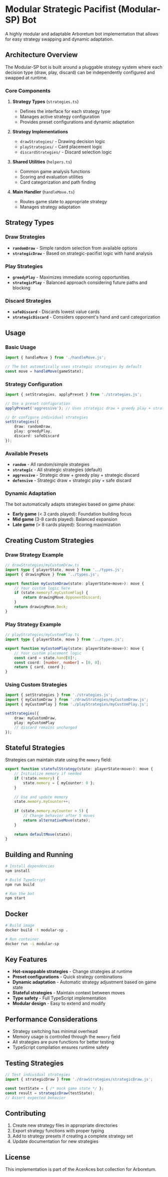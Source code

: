 # Modular Strategic Pacifist (Modular-SP) Bot

A highly modular and adaptable Arboretum bot implementation that allows for easy strategy swapping and dynamic adaptation.

## Architecture Overview

The Modular-SP bot is built around a pluggable strategy system where each decision type (draw, play, discard) can be independently configured and swapped at runtime.

### Core Components

1. **Strategy Types** (`strategies.ts`)
   - Defines the interface for each strategy type
   - Manages active strategy configuration
   - Provides preset configurations and dynamic adaptation

2. **Strategy Implementations**
   - `drawStrategies/` - Drawing decision logic
   - `playStrategies/` - Card placement logic  
   - `discardStrategies/` - Discard selection logic

3. **Shared Utilities** (`helpers.ts`)
   - Common game analysis functions
   - Scoring and evaluation utilities
   - Card categorization and path finding

4. **Main Handler** (`handleMove.ts`)
   - Routes game state to appropriate strategy
   - Manages strategy adaptation

## Strategy Types

### Draw Strategies
- **`randomDraw`** - Simple random selection from available options
- **`strategicDraw`** - Based on strategic-pacifist logic with hand analysis

### Play Strategies  
- **`greedyPlay`** - Maximizes immediate scoring opportunities
- **`strategicPlay`** - Balanced approach considering future paths and blocking

### Discard Strategies
- **`safeDiscard`** - Discards lowest value cards
- **`strategicDiscard`** - Considers opponent's hand and card categorization

## Usage

### Basic Usage
```typescript
import { handleMove } from './handleMove.js';

// The bot automatically uses strategic strategies by default
const move = handleMove(gameState);
```

### Strategy Configuration
```typescript
import { setStrategies, applyPreset } from './strategies.js';

// Use a preset configuration
applyPreset('aggressive'); // Uses strategic draw + greedy play + strategic discard

// Or configure individual strategies
setStrategies({
    draw: randomDraw,
    play: greedyPlay,
    discard: safeDiscard
});
```

### Available Presets
- **`random`** - All random/simple strategies
- **`strategic`** - All strategic strategies (default)
- **`aggressive`** - Strategic draw + greedy play + strategic discard
- **`defensive`** - Strategic draw + strategic play + safe discard

### Dynamic Adaptation
The bot automatically adapts strategies based on game phase:
- **Early game** (< 3 cards played): Foundation building focus
- **Mid game** (3-8 cards played): Balanced expansion
- **Late game** (> 8 cards played): Scoring maximization

## Creating Custom Strategies

### Draw Strategy Example
```typescript
// drawStrategies/myCustomDraw.ts
import type { playerState, move } from '../types.js';
import { drawingMove } from '../types.js';

export function myCustomDraw(state: playerState<move>): move {
    // Your custom logic here
    if (state.memory?.myCustomFlag) {
        return drawingMove.OpponentDiscard;
    }
    return drawingMove.Deck;
}
```

### Play Strategy Example
```typescript
// playStrategies/myCustomPlay.ts
import type { playerState, move } from '../types.js';

export function myCustomPlay(state: playerState<move>): move {
    // Your custom placement logic
    const card = state.hand[0]!;
    const coord: [number, number] = [0, 0];
    return { card, coord };
}
```

### Using Custom Strategies
```typescript
import { setStrategies } from './strategies.js';
import { myCustomDraw } from './drawStrategies/myCustomDraw.js';
import { myCustomPlay } from './playStrategies/myCustomPlay.js';

setStrategies({
    draw: myCustomDraw,
    play: myCustomPlay
    // discard remains unchanged
});
```

## Stateful Strategies

Strategies can maintain state using the `memory` field:

```typescript
export function statefulStrategy(state: playerState<move>): move {
    // Initialize memory if needed
    if (!state.memory) {
        state.memory = { myCounter: 0 };
    }
    
    // Use and update memory
    state.memory.myCounter++;
    
    if (state.memory.myCounter > 5) {
        // Change behavior after 5 moves
        return alternativeMove(state);
    }
    
    return defaultMove(state);
}
```

## Building and Running

```bash
# Install dependencies
npm install

# Build TypeScript
npm run build

# Run the bot
npm start
```

## Docker

```bash
# Build image
docker build -t modular-sp .

# Run container
docker run -i modular-sp
```

## Key Features

- **Hot-swappable strategies** - Change strategies at runtime
- **Preset configurations** - Quick strategy combinations
- **Dynamic adaptation** - Automatic strategy adjustment based on game state
- **Stateful strategies** - Maintain context between moves
- **Type safety** - Full TypeScript implementation
- **Modular design** - Easy to extend and modify

## Performance Considerations

- Strategy switching has minimal overhead
- Memory usage is controlled through the `memory` field
- All strategies are pure functions for better testing
- TypeScript compilation ensures runtime safety

## Testing Strategies

```typescript
// Test individual strategies
import { strategicDraw } from './drawStrategies/strategicDraw.js';

const testState = { /* mock game state */ };
const result = strategicDraw(testState);
// Assert expected behavior
```

## Contributing

1. Create new strategy files in appropriate directories
2. Export strategy functions with proper typing
3. Add to strategy presets if creating a complete strategy set
4. Update documentation for new strategies

## License

This implementation is part of the AcerAces bot collection for Arboretum. 
